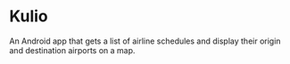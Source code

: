 # Kulio
An Android app that gets a list of airline schedules and display their origin and destination airports on a map.

